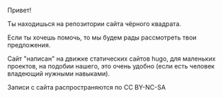 Привет!

Ты находишься на репозитории сайта чёрного квадрата.

Если ты хочешь помочь, то мы будем рады рассмотреть твои предложения.

Сайт "написан" на движке статических сайтов hugo, для маленьких проектов, на подобии нашего, это очень удобно (если есть человек владеющий нужными навыками).

Записи с сайта распространяются по CC BY-NC-SA
